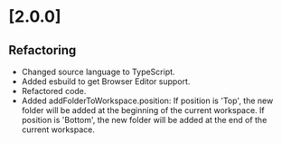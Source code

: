 # [2.0.0]

## Refactoring

- Changed source language to TypeScript.
- Added esbuild to get Browser Editor support.
- Refactored code.
- Added addFolderToWorkspace.position: If position is 'Top', the new folder will be added at the beginning of the current workspace. If position is 'Bottom', the new folder will be added at the end of the current workspace.
